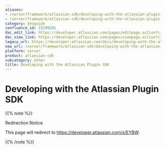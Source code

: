 ```yaml
---
aliases:
- /server/framework/atlassian-sdk/developing-with-the-atlassian-plugin-sdk-23299291.html
- /server/framework/atlassian-sdk/developing-with-the-atlassian-plugin-sdk-23299291.md
category: devguide
confluence_id: 23299291
dac_edit_link: https://developer.atlassian.com/pages/editpage.action?cjm=wozere&pageId=23299291
dac_view_link: https://developer.atlassian.com/pages/viewpage.action?cjm=wozere&pageId=23299291
legacy_url: https://developer.atlassian.com/docs/developing-with-the-atlassian-plugin-sdk
new_url: /server/framework/atlassian-sdk/developing-with-the-atlassian-plugin-sdk
platform: server
product: atlassian-sdk
subcategory: other
title: Developing with the Atlassian Plugin SDK
---
```

# Developing with the Atlassian Plugin SDK

{{% note %}}

Redirection Notice

This page will redirect to <https://developer.atlassian.com/x/EYBW>.

{{% /note %}}










